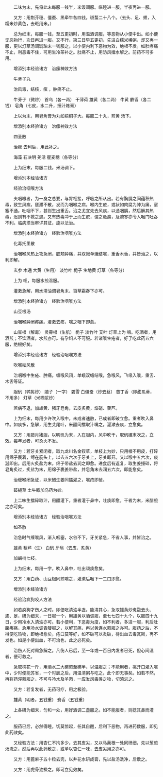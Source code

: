 <!-- { "loadSidebar": true } -->
　　二味为末，先将此末每服一钱半，米饭调服。临睡进一服，半夜再进一服。

　　又方：用荆芥穗、僵蚕、黑牵牛各四钱，斑蝥二十八个。（去头、足、翅，入糯米炒黄色，去斑用米。）

　　总为细末，每服一钱，至五更初时，用温酒调服，等恶物从小便中出。如小便无恶物行，次日再进一服。又不行，第三日早五更初，先进白糯米稀粥，却又再一服，更以灯草汤调琥珀末一钱服之，以小便内利下恶物为效，绝根不发。如肚疼痛不止，利恶毒不住，可用生冷茶补之。肚痛不止，用防风擂水解之。前药不可多用。

　　增添别本经验诸方　治瘰神效方法

　　牛蒡子丸

　　治风毒，结核，瘰 ，肿痛不止。

　　牛蒡子（微炒） 首乌（各一两） 干薄荷 雄黄（各二两） 牛黄 麝香（各二钱） 皂角（七皮，水二升，捶汁炼膏）

　　上以为末，用皂角膏为丸如梧桐子大。每服二十丸，煎黄 汤下。

　　增添别本经验诸方　治瘰神效方法

　　四圣散

　　治瘰 去利后，用此补之。

　　海藻 石决明 羌活 瞿麦穗（各等分）

　　上为细末，每服二钱，米汤调下。

　　增添别本经验诸方

　　经验治咽喉方法

　　夫咽喉者，为一身之总要，与胃相接，呼吸之所从出。若有胸膈之间蕴积热毒，致生风疾，壅滞不散，发而为咽喉之病。喉内生疮，或状如肉腐为肿为痛，窒塞不通，吐咽不下，甚则生出重舌。治之尤宜先去风痰，以通咽膈，然后解其热毒，迟则有不救之患。又有热毒冲于上而生疮，谓之悬痈，及腑寒亦令人咽门吐吞不利。临病须当审详其证，施以法治。

　　增添别本经验诸方　经验治咽喉方法

　　化毒托里散

　　治咽喉风热上攻急闭，腮颊肿痛，并双蛾单蛾结喉，重舌木舌，并皆治之，以利即解。

　　玄参 木通 大黄（生用） 淡竹叶 栀子 生地黄 灯草（各等分）

　　上为 咀，每服水煎温服。

　　灌漱急解，用水清油调皂角末、百草霜吞下亦可。

　　增添别本经验诸方　经验治咽喉方法

　　山豆根汤

　　治咽喉肿闭疼痛。灌漱去痰，噙之咽下即愈。

　　山豆根（解毒） 灵霄根（生肌） 栀子 淡竹叶 艾叶 灯草上为 咀。吃酒者，用酒煎；不饮酒者，水煎亦可。有孕妇人不可服。若诸喉生疮者，好了吃此药五六服，绝根好矣。

　　增添别本经验诸方　经验治咽喉方法

　　吹喉祛风散

　　治咽喉中生疮、肿痛，缠喉风闭，单蛾双蛾结喉，急喉风，飞缘入喉，重舌、木舌等证。

　　胆矾（鸭觜炒） 脑子（一字） 碧雪 白僵蚕（炒去丝） 苦丁香（即甜瓜蒂，不用多） 灯草（米糊浆炒）

　　若病不退，加雄黄、猪牙皂角，去皮炙黄，焰硝、藜芦。

　　上为细末，每用少许吹入喉中，未成者速散，已成者即破立愈。重者吹入鼻中。如痰多，急解，用生艾尾叶，米醋同擂取汁噙之，灌漱去痰，立愈矣。

　　又方：用腊月猪胆，以明矾为末，入在胆内，风中吹干，取矾碾末吹之，立效。每年发者，可灸火不发。

　　又方：若牙关紧闭者，取九龙川名金钗草，单枝上为妙，只用根不用皮，打碎用绵子裹着，缚在筋头上，以去五六次于牙关上，牙关即开。又以喉中五六次，痰涎即出。后用火炙盐为末，绵子带盐去润之即愈。进食后有返复，取生姜捶碎，将皂角炙过，炙盐为末，用绵子裹姜带盐，并皂角末去润五六次，即能愈矣。

　　治缠喉闭急证，以米醋生姜同擂灌之，喉疮即破。

　　鼓槌草 土牛膝加乌药为妙。

　　上二味生擂碎取汁，用醋灌下，重者灌于鼻中，吐痰即愈。干者为末，米醋煎之亦可矣。

　　增添别本经验诸方　经验治咽喉方法

　　如圣散

　　治急时气缠喉风，渐入咽塞，水谷不下，牙关紧急，不省人事，并皆治之。

　　雄黄 藜芦（生） 白矾 牙皂（去皮、炙黄）

　　加蝎梢七枝。

　　上为细末，每用一字，吹入鼻中，吐出顽痰愈矣。

　　又方：用白药、山豆根同煎噙之，灌漱后咽下一二口即愈。

　　增添别本经验诸方

　　经验治疯狗咬人方法

　　如若疯狗才伤人之时，即便吃清油半盏，能清其心，急取雄黄炒斑蝥去头、翅、足，研为细末，一日服一个，用雄黄以酒调服，至七七四十九个，以服四十九日，少用冷水入清油亦可。若小便利，下恶毒为度，如不利者，多进一服，利后肚腹疼痛，急用冷水调青靛服之，以解其痛，再以黄连水煎服之亦可。服药之后，不得便吃热物，即绝根愈矣。疮口莫等好，如不破可以灸破，待出血去毒瓦斯，再不发也。如是小便出血，不可治也，此之必死矣。

　　治伤人死对周急解之。凡伤人已后，至一年或一百日内发者已死，但心间温者，便可救之。

　　急取槐花一斤，用酒水二大碗煎至碗半，以温服之；不能用者，挑开口灌入喉中，少时便能苏省，一个时辰之后，用温清粥与吃之，此个即无事矣。如若不然，再将药滓煎服之，不可与冷水及羊肉，一应发风毒类之物，切须忌之。

　　又方：若复发者，无药可疗，用之极验。

　　雄黄（明者，五钱重） 麝香（五钱重）

　　上各研为细末，匀和一处，用好酒调二盏服之。如不能服者，则捻其鼻而灌之。

　　服药已后，必然得睡，切莫惊起，任其自醒，后利下恶物，再进药数服，即见此药效矣。

　　又经验方法：用杏仁不拘多少，去其皮尖，又以马蔺根一处同研细，先以葱煎汤洗之，然后再以此药敷之，或单以杏仁一味，去皮尖用之亦可。

　　又方：用蓖麻子五十粒去壳，以井花水研成膏，先以盐汤洗净，后敷之。

　　又方：用虎骨油搽之，即可立见效矣。

　　
